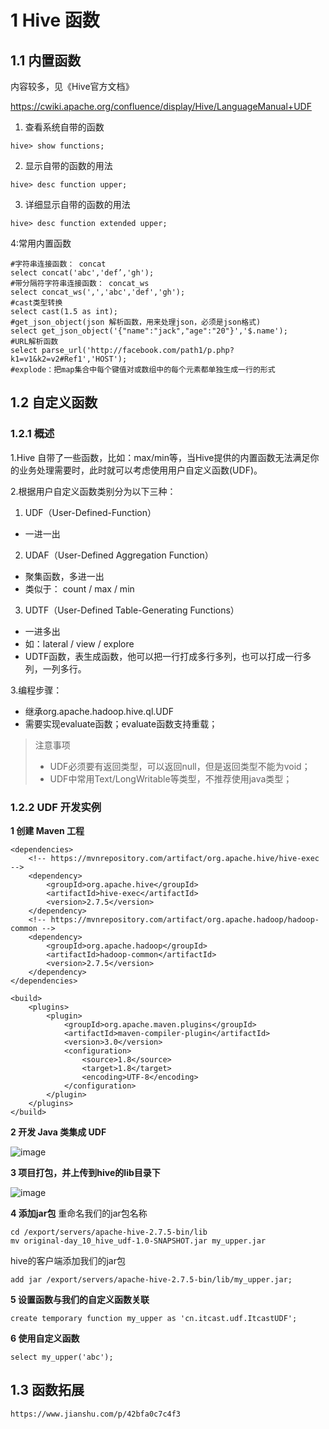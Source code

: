 # 1 Hive 函数

## 1.1 内置函数
内容较多，见《Hive官方文档》

https://cwiki.apache.org/confluence/display/Hive/LanguageManual+UDF

1. 查看系统自带的函数
``` 
hive> show functions;
```

2. 显示自带的函数的用法
``` 
hive> desc function upper;
```

3. 详细显示自带的函数的用法
``` 
hive> desc function extended upper;
```

4:常用内置函数
``` 
#字符串连接函数： concat
select concat('abc','def’,'gh');
#带分隔符字符串连接函数： concat_ws
select concat_ws(',','abc','def','gh');
#cast类型转换
select cast(1.5 as int);
#get_json_object(json 解析函数，用来处理json，必须是json格式)
select get_json_object('{"name":"jack","age":"20"}','$.name');
#URL解析函数
select parse_url('http://facebook.com/path1/p.php?k1=v1&k2=v2#Ref1','HOST');
#explode：把map集合中每个键值对或数组中的每个元素都单独生成一行的形式
```

## 1.2 自定义函数

### 1.2.1 概述
1.Hive 自带了一些函数，比如：max/min等，当Hive提供的内置函数无法满足你的业务处理需要时，此时就可以考虑使用用户自定义函数(UDF)。

2.根据用户自定义函数类别分为以下三种：
1. UDF（User-Defined-Function）
- 一进一出

2. UDAF（User-Defined Aggregation Function）
- 聚集函数，多进一出
- 类似于：	count / max / min

3. UDTF（User-Defined Table-Generating Functions）
- 一进多出
- 如：lateral / view / explore
- UDTF函数，表生成函数，他可以把一行打成多行多列，也可以打成一行多列，一列多行。

3.编程步骤：
- 继承org.apache.hadoop.hive.ql.UDF
- 需要实现evaluate函数；evaluate函数支持重载；

> 注意事项
> - UDF必须要有返回类型，可以返回null，但是返回类型不能为void；
> - UDF中常用Text/LongWritable等类型，不推荐使用java类型；

### 1.2.2 UDF 开发实例

**1 创建 Maven 工程**
``` 
<dependencies>
    <!-- https://mvnrepository.com/artifact/org.apache.hive/hive-exec -->
    <dependency>
        <groupId>org.apache.hive</groupId>
        <artifactId>hive-exec</artifactId>
        <version>2.7.5</version>
    </dependency>
    <!-- https://mvnrepository.com/artifact/org.apache.hadoop/hadoop- common -->
    <dependency>
        <groupId>org.apache.hadoop</groupId>
        <artifactId>hadoop-common</artifactId>
        <version>2.7.5</version>
    </dependency>
</dependencies>

<build>
    <plugins>
        <plugin>
            <groupId>org.apache.maven.plugins</groupId>
            <artifactId>maven-compiler-plugin</artifactId>
            <version>3.0</version>
            <configuration>
                <source>1.8</source>
                <target>1.8</target>
                <encoding>UTF-8</encoding>
            </configuration>
        </plugin>
    </plugins>
</build>
```

**2 开发 Java 类集成 UDF**

![image](https://user-images.githubusercontent.com/75486726/180710658-1310dbca-4e66-41b4-9330-262f2049b376.png)

**3 项目打包，并上传到hive的lib目录下**

![image](https://user-images.githubusercontent.com/75486726/180710711-61b858c8-1e9c-4cdd-acd2-05ff26ab8c8c.png)

**4 添加jar包**
重命名我们的jar包名称
``` 
cd /export/servers/apache-hive-2.7.5-bin/lib
mv original-day_10_hive_udf-1.0-SNAPSHOT.jar my_upper.jar
```


hive的客户端添加我们的jar包
``` 
add jar /export/servers/apache-hive-2.7.5-bin/lib/my_upper.jar;
```

**5 设置函数与我们的自定义函数关联**
``` 
create temporary function my_upper as 'cn.itcast.udf.ItcastUDF';
```

**6 使用自定义函数**
``` 
select my_upper('abc');
```

## 1.3 函数拓展
``` 
https://www.jianshu.com/p/42bfa0c7c4f3
```
